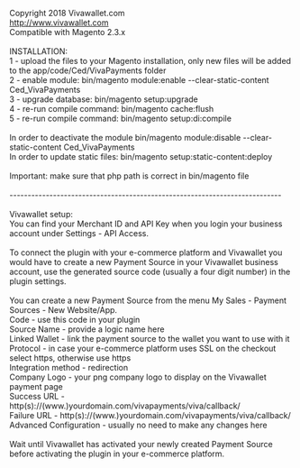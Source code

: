 Copyright 2018  Vivawallet.com<br>
http://www.vivawallet.com<br>
Compatible with Magento 2.3.x<br>
<br>
INSTALLATION:<br>
1 - upload the files to your Magento installation, only new files will be added to the app/code/Ced/VivaPayments folder<br>
2 - enable module: bin/magento module:enable --clear-static-content Ced_VivaPayments<br>
3 - upgrade database: bin/magento setup:upgrade<br>
4 - re-run compile command: bin/magento cache:flush<br>
5 - re-run compile command: bin/magento setup:di:compile<br>
<br>
In order to deactivate the module bin/magento module:disable --clear-static-content Ced_VivaPayments<br>
In order to update static files: bin/magento setup:static-content:deploy<br>
<br>
Important: make sure that php path is correct in bin/magento file<br>
<br>
---------------------------------------------------------------------------<br>
<br>
Vivawallet setup:<br>
You can find your Merchant ID and API Key when you login your business account under Settings - API Access.<br>
<br>
To connect the plugin with your e-commerce platform and Vivawallet you would have to create a new Payment Source in your Vivawallet business account, use the generated source code (usually a four digit number) in the plugin settings.<br>
<br>
You can create a new Payment Source from the menu My Sales - Payment Sources - New Website/App.<br>
Code - use this code in your plugin<br>
Source Name - provide a logic name here<br>
Linked Wallet - link the payment source to the wallet you want to use with it<br>
Protocol - in case your e-commerce platform uses SSL on the checkout select https, otherwise use https<br>
Integration method - redirection<br>
Company Logo - your png company logo to display on the Vivawallet payment page<br>
Success URL - http(s)://(www.)yourdomain.com/vivapayments/viva/callback/<br>
Failure URL - http(s)://(www.)yourdomain.com/vivapayments/viva/callback/<br>
Advanced Configuration - usually no need to make any changes here<br>
<br>
Wait until Vivawallet has activated your newly created Payment Source before activating the plugin in your e-commerce platform.
